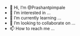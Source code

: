 - 👋 Hi, I’m @Prashantpimpale
- 👀 I’m interested in ...
- 🌱 I’m currently learning ...
- 💞️ I’m looking to collaborate on ...
- 📫 How to reach me ...

<!---
Prashantpimpale/Prashantpimpale is a ✨ special ✨ repository because its `README.md` (this file) appears on your GitHub profile.
You can click the Preview link to take a look at your changes.
--->
